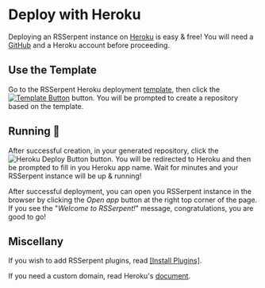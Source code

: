 # Deploy with Heroku

Deploying an RSSerpent instance on [Heroku](https://www.heroku.com/) is easy & free! You will need a [GitHub](https://github.com/) and a Heroku account before proceeding.

## Use the Template

Go to the RSSerpent Heroku deployment [template](https://github.com/RSSerpent-Rev/RSSerpent-deploy-heroku), then click the [![Template Button](https://cdn.jsdelivr.net/gh/rsserpent/asset@latest/template-button.png)](https://github.com/RSSerpent-Rev/RSSerpent-deploy-heroku/generate) button. You will be prompted to create a repository based on the template.

## Running 🎉

After successful creation, in your generated repository, click the ![Heroku Deploy Button](https://www.herokucdn.com/deploy/button.svg) button. You will be redirected to Heroku and then be prompted to fill in you Heroku app name. Wait for minutes and your RSSerpent instance will be up & running!

After successful deployment, you can open you RSSerpent instance in the browser by clicking the *Open app* button at the right top corner of the page. If you see the "*Welcome to RSSerpent!*" message, congratulations, you are good to go!


## Miscellany

If you wish to add RSSerpent plugins, read [[Install Plugins]](plugin.md).

If you need a custom domain, read Heroku's [document](https://devcenter.heroku.com/articles/custom-domains).
